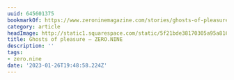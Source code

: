 ```yaml
---
uuid: 645601375
bookmarkOf: https://www.zeroninemagazine.com/stories/ghosts-of-pleasure
category: article
headImage: http://static1.squarespace.com/static/5f21bde38170305a95a816bf/t/62e6aa9f277ad076247488a1/1659284138966/ZERO.NINE_BrianAnderson_02_Banner.jpg?format=1500w
title: Ghosts of pleasure — ZERO.NINE
description: ''
tags:
- zero.nine
date: '2023-01-26T19:48:58.224Z'
---
```



